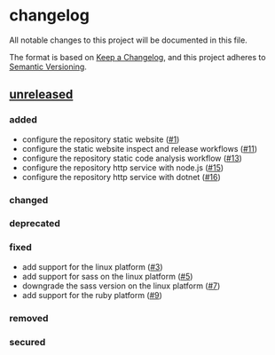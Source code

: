 # changelog

All notable changes to this project will be documented in this file.

The format is based on [Keep a Changelog][changelog],
and this project adheres to [Semantic Versioning][semver].

## [unreleased]

### added

- configure the repository static website ([#1](https://github.com/derftx/casita/issues/1))
- configure the static website inspect and release workflows ([#11](https://github.com/derftx/casita/issues/11))
- configure the repository static code analysis workflow ([#13](https://github.com/derftx/casita/issues/13))
- configure the repository http service with node.js ([#15](https://github.com/derftx/casita/issues/15))
- configure the repository http service with dotnet ([#16](https://github.com/derftx/casita/issues/16))

### changed

### deprecated

### fixed

- add support for the linux platform ([#3](https://github.com/derftx/casita/issues/3))
- add support for sass on the linux platform ([#5](https://github.com/derftx/casita/issues/5))
- downgrade the sass version on the linux platform ([#7](https://github.com/derftx/casita/issues/7))
- add support for the ruby platform ([#9](https://github.com/derftx/casita/issues/9))

### removed

### secured

[changelog]: https://keepachangelog.com/en/1.0.0
[semver]: https://semver.org/spec/v2.0.0.html
[unreleased]: https://github.com/derftx/casita

